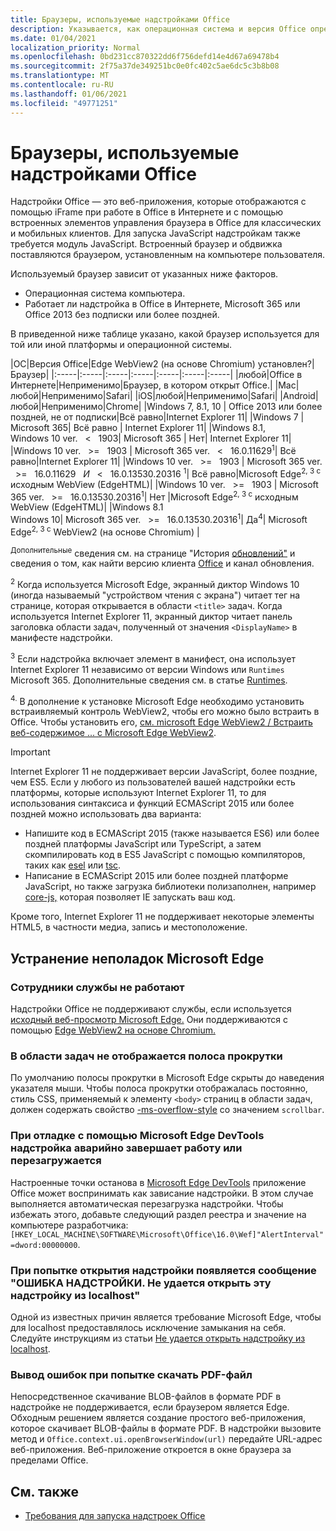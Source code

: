 ```yaml
---
title: Браузеры, используемые надстройками Office
description: Указывается, как операционная система и версия Office определяют браузер, используемый надстройками Office.
ms.date: 01/04/2021
localization_priority: Normal
ms.openlocfilehash: 0bd231cc870322dd6f756defd14e4d67a69478b4
ms.sourcegitcommit: 2f75a37de349251bc0e0fc402c5ae6dc5c3b8b08
ms.translationtype: MT
ms.contentlocale: ru-RU
ms.lasthandoff: 01/06/2021
ms.locfileid: "49771251"
---
```

# <a name="browsers-used-by-office-add-ins"></a>Браузеры, используемые надстройками Office

Надстройки Office — это веб-приложения, которые отображаются с помощью iFrame при работе в Office в Интернете и с помощью встроенных элементов управления браузера в Office для классических и мобильных клиентов. Для запуска JavaScript надстройкам также требуется модуль JavaScript. Встроенный браузер и обдвижка поставляются браузером, установленным на компьютере пользователя.

Используемый браузер зависит от указанных ниже факторов.

- Операционная система компьютера.
- Работает ли надстройка в Office в Интернете, Microsoft 365 или Office 2013 без подписки или более поздней.

В приведенной ниже таблице указано, какой браузер используется для той или иной платформы и операционной системы.

|ОС|Версия Office|Edge WebView2 (на основе Chromium) установлен?|Браузер|
|:-----|:-----|:-----|:-----|:-----|:-----|:-----|
|любой|Office в Интернете|Неприменимо|Браузер, в котором открыт Office.|
|Mac|любой|Неприменимо|Safari|
|iOS|любой|Неприменимо|Safari|
|Android|любой|Неприменимо|Chrome|
|Windows 7, 8.1, 10 | Office 2013 или более поздней, не от подписки|Всё равно|Internet Explorer 11|
|Windows 7 | Microsoft 365| Всё равно | Internet Explorer 11|
|Windows 8.1,<br>Windows 10 ver. &nbsp; < &nbsp; 1903| Microsoft 365 | Нет| Internet Explorer 11|
|Windows 10 ver. &nbsp; >= &nbsp; 1903 | Microsoft 365 ver. &nbsp; < &nbsp; 16.0.11629<sup>1</sup>| Всё равно|Internet Explorer 11|
|Windows 10 ver. &nbsp; >= &nbsp; 1903 | Microsoft 365 ver. &nbsp; >= &nbsp; 16.0.11629 &nbsp; _И_ &nbsp; < &nbsp; 16.0.13530.20316 <sup>1</sup>| Всё равно|Microsoft Edge<sup>2, 3 с</sup> исходным WebView (EdgeHTML)|
|Windows 10 ver. &nbsp; >= &nbsp; 1903 | Microsoft 365 ver. &nbsp; >= &nbsp; 16.0.13530.20316<sup>1</sup>| Нет |Microsoft Edge<sup>2, 3 с</sup> исходным WebView (EdgeHTML)|
|Windows 8.1<br>Windows 10| Microsoft 365 ver. &nbsp; >= &nbsp; 16.0.13530.20316<sup>1</sup>| Да<sup>4</sup>|  Microsoft Edge<sup>2, 3 с</sup> WebView2 (на основе Chromium) |

<sup>Дополнительные</sup> сведения см. на странице "История [обновлений"](/officeupdates/update-history-office365-proplus-by-date) и сведения о том, как найти версию клиента [Office](https://support.office.com/article/What-version-of-Office-am-I-using-932788b8-a3ce-44bf-bb09-e334518b8b19) и канал обновления.

<sup>2</sup> Когда используется Microsoft Edge, экранный диктор Windows 10 (иногда называемый "устройством чтения с экрана") читает тег на странице, которая открывается в области `<title>` задач. Когда используется Internet Explorer 11, экранный диктор читает панель заголовка области задач, полученный от значения `<DisplayName>` в манифесте надстройки.

<sup>3</sup> Если надстройка включает элемент в манифест, она использует Internet Explorer 11 независимо от версии Windows или `Runtimes` Microsoft 365. Дополнительные сведения см. в статье [Runtimes](../reference/manifest/runtimes.md).

<sup>4.</sup> В дополнение к установке Microsoft Edge необходимо установить встраивляемый контроль WebView2, чтобы его можно было встраить в Office. Чтобы установить его, [см. microsoft Edge WebView2 / Встраить веб-содержимое ... с Microsoft Edge WebView2](https://developer.microsoft.com/microsoft-edge/webview2/).


> [!IMPORTANT]
> Internet Explorer 11 не поддерживает версии JavaScript, более поздние, чем ES5. Если у любого из пользователей вашей надстройки есть платформы, которые используют Internet Explorer 11, то для использования синтаксиса и функций ECMAScript 2015 или более поздней можно использовать два варианта:
>
> - Напишите код в ECMAScript 2015 (также называется ES6) или более поздней платформы JavaScript или TypeScript, а затем скомпилировать код в ES5 JavaScript с помощью компиляторов, таких как [esel](https://babeljs.io/) или [tsc](https://www.typescriptlang.org/index.html).
> - Написание в ECMAScript 2015 или более [](https://wikipedia.org/wiki/Polyfill_(programming)) поздней платформе JavaScript, но также загрузка библиотеки полизаполнен, например [core-js,](https://github.com/zloirock/core-js) которая позволяет IE запускать ваш код.
>
> Кроме того, Internet Explorer 11 не поддерживает некоторые элементы HTML5, в частности медиа, запись и местоположение.

## <a name="troubleshooting-microsoft-edge-issues"></a>Устранение неполадок Microsoft Edge

### <a name="service-workers-are-not-working"></a>Сотрудники службы не работают

Надстройки Office не поддерживают службы, если используется [исходный веб-просмотр Microsoft Edge.](/microsoft-edge/hosting/webview) Они поддерживаются с помощью [Edge WebView2 на основе Chromium.](/microsoft-edge/hosting/webview2)

### <a name="scroll-bar-does-not-appear-in-task-pane"></a>В области задач не отображается полоса прокрутки

По умолчанию полосы прокрутки в Microsoft Edge скрыты до наведения указателя мыши. Чтобы полоса прокрутки отображалась постоянно, стиль CSS, применяемый к элементу `<body>` страниц в области задач, должен содержать свойство [-ms-overflow-style](https://developer.mozilla.org/docs/Archive/Web/CSS/-ms-overflow-style) со значением `scrollbar`.

### <a name="when-debugging-with-the-microsoft-edge-devtools-the-add-in-crashes-or-reloads"></a>При отладке с помощью Microsoft Edge DevTools надстройка аварийно завершает работу или перезагружается

Настроенные точки останова в [Microsoft Edge DevTools](https://www.microsoft.com/p/microsoft-edge-devtools-preview/9mzbfrmz0mnj?rtc=1&activetab=pivot%3Aoverviewtab) приложение Office может воспринимать как зависание надстройки. В этом случае выполняется автоматическая перезагрузка надстройки. Чтобы избежать этого, добавьте следующий раздел реестра и значение на компьютере разработчика: `[HKEY_LOCAL_MACHINE\SOFTWARE\Microsoft\Office\16.0\Wef]"AlertInterval"=dword:00000000`.

### <a name="when-the-add-in-tries-to-open-get-add-in-error-we-cant-open-this-add-in-from-the-localhost-error"></a>При попытке открытия надстройки появляется сообщение "ОШИБКА НАДСТРОЙКИ. Не удается открыть эту надстройку из localhost"

Одной из известных причин является требование Microsoft Edge, чтобы для localhost предоставлялось исключение замыкания на себя. Следуйте инструкциям из статьи [Не удается открыть надстройку из localhost](/office/troubleshoot/error-messages/cannot-open-add-in-from-localhost).

### <a name="get-errors-trying-to-download-a-pdf-file"></a>Вывод ошибок при попытке скачать PDF-файл

Непосредственное скачивание BLOB-файлов в формате PDF в надстройке не поддерживается, если браузером является Edge. Обходным решением является создание простого веб-приложения, которое скачивает BLOB-файлы в формате PDF. В надстройки вызовите метод и `Office.context.ui.openBrowserWindow(url)` передайте URL-адрес веб-приложения. Веб-приложение откроется в окне браузера за пределами Office.

## <a name="see-also"></a>См. также

- [Требования для запуска надстроек Office](requirements-for-running-office-add-ins.md)
